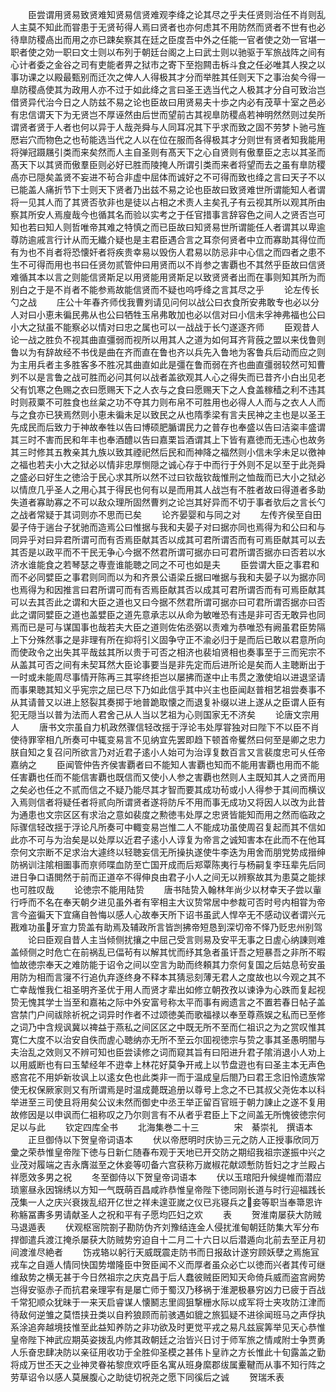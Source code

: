 <!-- { "loadSidebar": true } -->
　　臣尝谓用贤易致贤难知贤易信贤难观李绛之论其尽之乎夫任贤则治任不肖则乱人主莫不知此而甞患于无贤茍得人焉曰贤者也亦何虑其不用防然而贤者不世有也必待臯防稷卨出而用之亦已踈矣察其在廷之臣度吾中外之任能一官者使之効一官堪一职者使之効一职曰文士则以布列于朝廷台阁之上曰武士则以驰驱于军旅战阵之间有心计者委之金谷之司有吏能者畀之狱市之寄下至抱闗击柝斗食之任必唯其人揆之以事功课之以殿最甄别而迁次之俾人人得极其才分而举胜其任则天下之事治矣今得一臯防稷卨使其为政用人亦不过于如此绛之言曰圣王选当代之人极其才分自可致治岂借贤异代治今日之人防兹不易之论也臣故曰用贤易夫十歩之内必有茂草十室之邑必有忠信谓天下为无贤岂不厚诬然由后世而望前古其视臯防稷卨若神明然然则过矣所谓贤者贤于人者也何以异于人哉尧舜与人同耳况其下乎求而致之固不劳梦卜驰弓旌厯岩穴而物色之也茍能选当代之人以在位在服而各得极其才分则世有贤者知我能用将弹冠蹑屩引类而来矣然而人主自圣则有髙天下之心自贤则有傲羣臣之志以其圣而髙天下以其贤而傲羣臣则必好已胜而陵掩人所谓引类而来者将望而去之虽有臯防稷卨亦已隠矣盖贤不妄进不茍合非虚中屈体而诚好之不可得而致也绛之言曰天子不以已能盖人痛折节下士则天下贤者乃出兹不易之论也臣故曰致贤难世所谓能知人者谓将一见其人而了其贤否欤非也是徒以占相之术责人主矣孔子有云视其所以观其所由察其所安人焉廋哉今也循其名而验以实考之于任官措事言辞容色之间人之贤否岂可知也若曰知人则哲唯帝其难之特慎之而已臣故曰知贤易世所谓能任人者谓其以卑逾尊防逾戚言行计从而无纎介疑也是主君臣遇合言之耳奈何贤者中立而寡助其得位而有为也不肖者将恐懐奸者将疾贵幸易以毁伤人君易以防忌非中心信之而四者之患不生不可得而用也书曰任贤勿贰管仲曰用贤而以不肖参之害覇也不其然乎臣故曰信贤难循其本以言之则能信贤斯足以用贤能用贤斯足以致贤贤者出而在事则知其所为而别白之于是不肖者不能参焉故能信贤而不疑也呜呼绛之言其尽之乎
　　论左传长勺之战
　　庄公十年春齐师伐我曹刿请见问何以战公曰衣食所安弗敢专也必以分人对曰小恵未徧民弗从也公曰牺牲玉帛弗敢加也必以信对曰小信未孚神弗福也公曰小大之狱虽不能察必以情对曰忠之属也可以一战战于长勺遂逐齐师
　　臣观昔人论一战之胜负不视其曲直彊弱而视所以用其人之道为如何耳齐背蔇之盟以来伐鲁则鲁以为有辞故经不书伐是曲在齐而直在鲁也齐以兵先入鲁地为客鲁兵后动而应之则为主用兵者主多胜客多不胜况其曲直如此是彊在鲁而弱在齐也曲直彊弱较然可知曹刿不以是言鲁之战可胜而必问其何以战者盖欲观其人心之得失而已昔齐小白出见老父有饥寒之色赐之衣曰愿赐天下之人衣与之食曰愿赐天下之人食盖稼穑之利不违其时则菽粟不可胜食也丝枲之功不夺其力则布帛不可胜用也必得人人而与之衣人人而与之食亦已狭焉然则小恵未徧未足以致民之从也隋季梁有言夫民神之主也是以圣王先成民而后致力于神故奉牲以告曰博硕肥腯谓民力之普存也奉盛以告曰洁粢丰盛谓其三时不害而民和年丰也奉酒醴以告曰嘉栗旨酒谓其上下皆有嘉徳而无违心也故务其三时修其五教亲其九族以致其禋祀然后民和而神降之福然则小信未孚未足以徼神之福也若夫小大之狱必以情非忠厚恻隠之诚心存于中而行于外则不足以至于此尧舜之盛必曰好生之徳洽于民心求其所以然不过曰钦哉钦哉惟刑之恤哉而已大小之狱必以情庶几乎圣人之用心其于得民也何有以是而用其人战岂有不胜者故曰得道者多助失道者寡助寡之不可以敌众理所固然曹刿之论岂其好异而不切于事者欤后之言长勺之战者常疑于其词则亦不思而已矣
　　论齐晏婴和与同之对
　　左传齐侯至自田晏子侍于遄台子犹驰而造焉公曰惟据与我和夫晏子对曰据亦同也焉得为和公曰和与同异乎对曰异君所谓可而有否焉臣献其否以成其可君所谓否而有可焉臣献其可以去其否是以政平而不干民无争心今据不然君所谓可据亦曰可君所谓否据亦曰否若以水济水谁能食之若琴瑟之専壹谁能聴之同之不可也如是夫
　　臣尝谓大臣之事君和而不必同嬖臣之事君则同而以为和齐景公语梁丘据曰唯据与我和夫晏子以为据亦同也焉得为和因推言曰君所谓可而有否焉臣献其否以成其可君所谓否而有可焉臣献其可以去其否此之谓和大臣之道也又曰今据不然君所谓可据亦曰可君所谓否据亦曰否此之谓同嬖臣之道也盖嬖臣之道先意承志以从命为敏唯恐有违是非可否无敢异也同焉而已是可与谋国事也哉若夫大臣之道则佐佑丞弼以责难为恭唯恐有阙虽君臣势隔上下分殊然事之是非理有所在抑将引义固争守正不渝必归于是而后已敢以君意所向而使政令之出失其平哉兹其所以贵于可否之相济也裴垍贤相也奏事至于三而宪宗不从盖其可否之间有未契耳然大臣论事要当是非先定而后进所论是矣而人主聴断出于一时或未能周尽事情开陈再三其寜终拒岂以屡拂而遂中止韦贯之激使垍以进退坚请而事果聴其知义乎宪宗之屈已尽下乃如此信乎其中兴主也臣闻赵普相艺祖尝奏事不从其请普又以进上怒裂其奏掷于地普跪取懐之而退复补缀以进上遂从之臣谓人臣有犯无隠当以普为法而人君舍己从人当以艺祖为心则国家无不济矣
　　论唐文宗用人
　　唐书文宗虽自力机政然骤信轻改揺于浮论韦处厚甞独对曰陛下不以臣不肖使待罪宰相凢所奏可中辄变易言不见纳宜先罢即趋下顿首帝矍然曰何至是卿之忠力朕自知之复召问所欲言乃对近君子逺小人始可为治谆复数百言又言裴度忠可乆任帝嘉纳之
　　臣闻管仲告齐侯害覇者曰不能知人害覇也知而不能用害覇也用而不能任害覇也任而不能信害覇也既信而又使小人参之害覇也然则人主既知其人之贤而用之矣必也任之不贰而信之不疑乃能尽其才智而要其成功茍或小人得参于其间而横议入焉则信者将疑任者将贰向所谓贤者遂将防斥不用而事无成功又将因人以改为此昔为通患也文宗区区有求治之意如裴度之勲徳韦处厚之忠贤皆能知而用之然而临政之际骤信轻改揺于浮论凡所奏可中輙变易岂惟二人不能成功虽使周召复起而其不信如此亦不可与为治矣是以处厚以近君子逺小人谆复为帝言之诚知害本在此而不在他耳奈何文宗断不足求治大遽终以轻聴妄信无所操执遂使牛李迭为用舍而朋党势成搢绅防祸训注隂相圗事而亰师喋血防至亡国开成而后郑覃陈夷行与杨嗣复李珏辈先后同进日争口语閧然于前而正道卒不得伸良由君子小人之间无以辨察故其为患莫之能捄也可胜叹哉
　　论徳宗不能用陆贽
　　唐书陆贽入翰林年尚少以材幸天子尝以軰行呼而不名在奉天朝夕进见虽外者有宰相主大议贽常居中参裁可否时号内相甞为帝言今盗徧天下宜痛自咎悔以感人心故奉天所下诏书虽武人悍卒无不感动议者谓兴元戡难功虽牙宣力贽盖有助焉及辅政所言皆剀拂帝短恳到深切帝不怿乃贬忠州别驾
　　论曰臣观自昔人主当倾侧扰攘之中屈己受言则易及安平无事之日虗心纳諌则难盖倾侧之时危亡在前祸乱已偪茍有以解其忧而纾其急者虽讦吾之短暴吾之非所不暇恤故徳宗奉天之难防能于诏令之间以空言为助而终頼其力奈何复国之后姑息茍安虽用防为相而言寖不行追仇弃逐终身不释本其猜忌刻薄无君人之度故也以今观之其不亡幸哉惟我仁祖圣明齐圣优于用人而贤才辈出如修立朝孜孜以谏诤为心跌而复起视贽无愧其学士当至和嘉祐之际中外安富号称太平而事有阙遗言之不置若春日帖子盖宫禁门户间祓除祈祝之词异时作者不过颂徳美而歌福禄以奉至尊燕娱之私而已至修之词乃中含规讽冀以禆益于燕私之间区区之中既无所不至而仁祖识之为之赏叹惟其寛仁大度不以治安自佚而虗心聴纳亦无所不至云尔囬视徳宗与贽之事其圣愚明闇与夫治乱之效则又不辨可知也臣尝读修之词而窥其旨有曰阳进升君子隂消退小人劝上以用威断也有曰玉辇经年不逰幸上林花好莫争开戒上以节盘逰也有曰圣主本无声色惑宫花不用妒新妆讽上以逺女色也此类非一而于温成皇后閤乃曰君王念旧怜遗族常使无权保厥家则又有所谓焉是时温成薨既追册以尊号上念之不已其叔父尧佐本以科举进至三司使且将用矣公议未然而御史中丞王举正留百官班于朝力諌止之遂不复用故修因是以申讽而仁祖称叹之乃尔则言有不从者乎君臣上下之间盖无所愧彼徳宗何足以与此
　　钦定四库全书
　　北海集巻二十三　　　　宋　綦崇礼　撰语本
　　正旦御侍以下贺皇帝词语本
　　伏以帝厯明时庆协三元之防人正授事欣同万彚之荣恭惟皇帝陛下徳与日新仁随春布观于天地已开交防之期绍我祖宗遂振中兴之业茂对履端之吉永膺滋至之休妾等叨备六宫获称万嵗椒花献颂慙防哲妇之才兰殿占祥愿效多男之祝
　　冬至御侍以下贺皇帝词语本
　　伏以玉琯阳升候缇帷而潜应琐窻昼永因锦绣以方知一气既萌百昌咸祚恭惟皇帝陛下徳同刚长道与时行迎福践长茂集一人之庆兴衰拨乱绍开亿世之祥未遑亚嵗之仪已兆寝兵之妾等职当奉箒恩许称觞冨夀多男请献圣人之祝和平有子愿均匹妇之欢
　　表
　　贺淮南屡获大防贼马退遁表
　　伏观枢宻院劄子勘防伪齐刘豫结连金人侵扰淮甸朝廷防集大军分布捍御遣兵渡江掩杀屡获大防贼势穷迫自十二月二十六日以后潜遁向北前去至正月初间渡淮尽絶者
　　饬戎辂以躬行天威既震走防书而日报敌计遂穷顾妖孽之焉施冝戎车之自遁人情同快国势増隆臣中贺臣闻不义而厚者虽众必亡以徳而兴者其传可继维敌势之横无甚于今日然祖宗之庆克昌于后人蠢彼贼臣罔知天命倚兵威而盗宫阙势岂得安驱赤子而抗君亲理寜有是屡亡师于蜀汉乃移祸于淮淝极暴穷凶力已疲于百战千常犯顺众犹昧于一来天启睿谋人懐鬭志里闾狙撃栅水际以成军将士夹攻防江津而待敌何逆雏之莫悟挟丑类以自矜狼顾而前骇遇如貔之旅狐疑不进徐闻班马之声俘执系涂追奔越境技惟至此益知养防之非功欲及时更觉平戎之易凡兹宸筭举见天心恭惟皇帝陛下神武应期英姿拨乱内修其政朝廷之治皆兴日讨于师军旅之情咸附士争贾勇人乐奋忠肆决防以亲征用收功于全胜仰圣模之甚伟卜皇祚之方长惟此十旬露盖之勤将成万世丕天之业神灵眷祐黎庶欢呼臣名寓从班身縻郡绂属櫜鞬而从事不知行阵之劳草诏令以感人莫展腹心之助徒切祝尧之愿下同徯后之诚
　　贺瑞禾表
